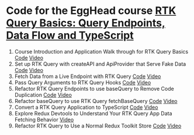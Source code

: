 # Code for the EggHead course [RTK Query Basics: Query Endpoints, Data Flow and TypeScript](https://egghead.io/courses/rtk-query-basics-query-endpoints-data-flow-and-typescript-57ea3c43?af=7pnhj6)

1. Course Introduction and Application Walk through for RTK Query Basics [Code](https://github.com/phryneas/egghead-rtk-query-basics/tree/start) [Video](https://egghead.io/lessons/redux-course-introduction-and-application-walk-through-for-rtk-query-basics?af=7pnhj6)
2. Set up RTK Query with createAPI and ApiProvider that Serve Fake Data [Code](https://github.com/phryneas/egghead-rtk-query-basics/tree/createApi) [Video](https://egghead.io/lessons/redux-set-up-rtk-query-with-createapi-and-apiprovider-that-serve-fake-data?af=7pnhj6)
3. Fetch Data from a Live Endpoint with RTK Query [Code](https://github.com/phryneas/egghead-rtk-query-basics/tree/fetch) [Video](https://egghead.io/lessons/redux-fetch-data-from-a-live-endpoint-with-rtk-query?af=7pnhj6)
4. Pass Query Arguments to RTK Query Hooks [Code](https://github.com/phryneas/egghead-rtk-query-basics/tree/queryArgs) [Video](https://egghead.io/lessons/redux-pass-query-arguments-to-rtk-query-hooks?af=7pnhj6)
5. Refactor RTK Query Endpoints to use baseQuery to Remove Code Duplication [Code](https://github.com/phryneas/egghead-rtk-query-basics/tree/baseQuery) [Video](https://egghead.io/lessons/redux-refactor-rtk-query-endpoints-to-use-basequery-to-remove-code-duplication?af=7pnhj6)
6. Refactor baseQuery to use RTK Query fetchBaseQuery [Code](https://github.com/phryneas/egghead-rtk-query-basics/tree/fetchBaseQuery) [Video](https://egghead.io/lessons/redux-refactor-basequery-to-use-rtk-query-fetchbasequery?af=7pnhj6)
7. Convert a RTK Query Application to TypeScript [Code](https://github.com/phryneas/egghead-rtk-query-basics/tree/typescript) [Video](https://egghead.io/lessons/redux-convert-a-rtk-query-application-to-typescript?af=7pnhj6)
8. Explore Redux Devtools to Understand Your RTK Query App Data Fetching Behavior [Video](https://egghead.io/lessons/redux-explore-redux-devtools-to-understand-your-rtk-query-app-data-fetching-behavior?af=7pnhj6)
9. Refactor RTK Query to Use a Normal Redux Toolkit Store [Code](https://github.com/phryneas/egghead-rtk-query-basics/tree/configureStore) [Video](https://egghead.io/lessons/redux-refactor-rtk-query-to-use-a-normal-redux-toolkit-store?af=7pnhj6)
